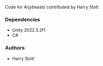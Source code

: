 Code for Arjybeasts contributed by Harry Stott

<h3>Dependencies</h3>
  <ul>
    <li>Unity 2022.3.2f1</li> 
    <li>C#</li>
  </ul>

<h3>Authors</h3>
  <ul>
    <li>Harry Stott</li> 
  </ul>
